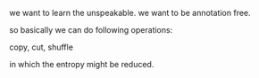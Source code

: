 we want to learn the unspeakable. we want to be annotation free.

so basically we can do following operations:

copy, cut, shuffle

in which the entropy might be reduced.
